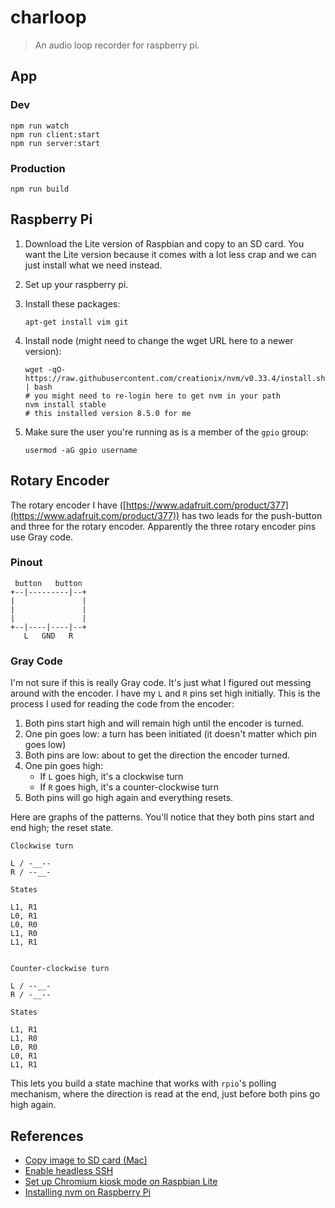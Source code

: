 # charloop

> An audio loop recorder for raspberry pi.

## App

### Dev

```
npm run watch
npm run client:start
npm run server:start
```

### Production

```
npm run build
```

## Raspberry Pi

1. Download the Lite version of Raspbian and copy to an SD card. You want the Lite version because it comes with a lot less crap and we can just install what we need instead.
1. Set up your raspberry pi.
1. Install these packages:

    ```
    apt-get install vim git
    ```

1. Install node (might need to change the wget URL here to a newer version):

    ```
    wget -qO- https://raw.githubusercontent.com/creationix/nvm/v0.33.4/install.sh | bash
    # you might need to re-login here to get nvm in your path
    nvm install stable
    # this installed version 8.5.0 for me
    ```

1. Make sure the user you're running as is a member of the `gpio` group:

    ```
    usermod -aG gpio username
    ```

## Rotary Encoder

The rotary encoder I have ([https://www.adafruit.com/product/377](https://www.adafruit.com/product/377)) has two leads for the push-button and three for the rotary encoder.  Apparently the three rotary encoder pins use Gray code.

### Pinout

```
 button   button
+--|---------|--+
|               |
|               |
|               |
+--|----|----|--+
   L   GND   R
```

### Gray Code

I'm not sure if this is really Gray code. It's just what I figured out messing around with the encoder. I have my `L` and `R` pins set high initially. This is the process I used for reading the code from the encoder:

1. Both pins start high and will remain high until the encoder is turned.
1. One pin goes low: a turn has been initiated (it doesn't matter which pin goes low)
1. Both pins are low: about to get the direction the encoder turned.
1. One pin goes high:
    - If `L` goes high, it's a clockwise turn
    - If `R` goes high, it's a counter-clockwise turn
1. Both pins will go high again and everything resets.

Here are graphs of the patterns. You'll notice that they both pins start and end high; the reset state.

```
Clockwise turn

L / -__--
R / --__-

States

L1, R1
L0, R1
L0, R0
L1, R0
L1, R1
 
```

```
Counter-clockwise turn

L / --__-
R / -__--

States

L1, R1
L1, R0
L0, R0
L0, R1
L1, R1
```

This lets you build a state machine that works with `rpio`'s polling mechanism, where the direction is read at the end, just before both pins go high again.

## References

- [Copy image to SD card (Mac)](https://www.raspberrypi.org/documentation/installation/installing-images/mac.md)
- [Enable headless SSH](https://hackernoon.com/raspberry-pi-headless-install-462ccabd75d0)
- [Set up Chromium kiosk mode on Raspbian Lite](https://tamarisk.it/raspberry-pi-kiosk-mode-using-raspbian-lite/)
- [Installing nvm on Raspberry Pi](https://github.com/creationix/nvm)
